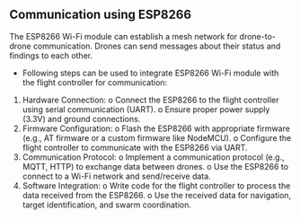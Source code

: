 ## Communication using ESP8266
The ESP8266 Wi-Fi module can establish a mesh network for drone-to-drone communication. Drones can send messages about their status and findings to each other.
- Following steps can be used to integrate ESP8266 Wi-Fi module with the flight controller for communication:
1.	Hardware Connection:
o	Connect the ESP8266 to the flight controller using serial communication (UART).
o	Ensure proper power supply (3.3V) and ground connections.
2.	Firmware Configuration:
o	Flash the ESP8266 with appropriate firmware (e.g., AT firmware or a custom firmware like NodeMCU).
o	Configure the flight controller to communicate with the ESP8266 via UART.
3.	Communication Protocol:
o	Implement a communication protocol (e.g., MQTT, HTTP) to exchange data between drones.
o	Use the ESP8266 to connect to a Wi-Fi network and send/receive data.
4.	Software Integration:
o	Write code for the flight controller to process the data received from the ESP8266.
o	Use the received data for navigation, target identification, and swarm coordination.
